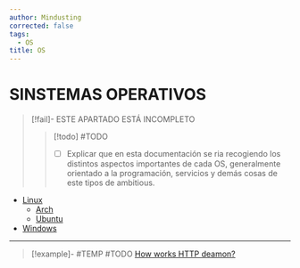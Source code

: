 ```yaml
---
author: Mindusting
corrected: false
tags:
  - OS
title: OS
---
```


# SINSTEMAS OPERATIVOS

> [!fail]- ESTE APARTADO ESTÁ INCOMPLETO
> > [!todo] #TODO
> > - [ ] Explicar que en esta documentación se ria recogiendo los distintos aspectos importantes de cada OS, generalmente orientado a la programación, servicios y demás cosas de este tipos de ambitious.

- [Linux](./linux/linux.md)
    - [Arch](./linux/arch/arch.md)
    - [Ubuntu](linux/ubuntu/ubuntu.md)
- [Windows](windows/windows.md)

---

> [!example]- #TEMP #TODO
> [How works HTTP deamon?](https://youtu.be/qmpUfWN7hh4)
